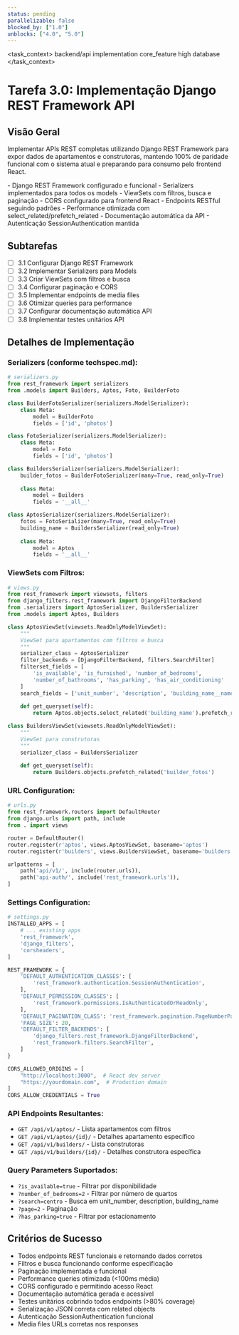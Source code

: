 ```yaml
---
status: pending
parallelizable: false
blocked_by: ["1.0"]
unblocks: ["4.0", "5.0"]
---
```


<task_context>
<domain>backend/api</domain>
<type>implementation</type>
<scope>core_feature</scope>
<complexity>high</complexity>
<dependencies>database</dependencies>
</task_context>

# Tarefa 3.0: Implementação Django REST Framework API

## Visão Geral

Implementar APIs REST completas utilizando Django REST Framework para expor dados de apartamentos e construtoras, mantendo 100% de paridade funcional com o sistema atual e preparando para consumo pelo frontend React.

<requirements>
- Django REST Framework configurado e funcional
- Serializers implementados para todos os models
- ViewSets com filtros, busca e paginação
- CORS configurado para frontend React
- Endpoints RESTful seguindo padrões
- Performance otimizada com select_related/prefetch_related
- Documentação automática da API
- Autenticação SessionAuthentication mantida
</requirements>

## Subtarefas

- [ ] 3.1 Configurar Django REST Framework
- [ ] 3.2 Implementar Serializers para Models
- [ ] 3.3 Criar ViewSets com filtros e busca
- [ ] 3.4 Configurar paginação e CORS
- [ ] 3.5 Implementar endpoints de media files
- [ ] 3.6 Otimizar queries para performance
- [ ] 3.7 Configurar documentação automática API
- [ ] 3.8 Implementar testes unitários API

## Detalhes de Implementação

### Serializers (conforme techspec.md):

```python
# serializers.py
from rest_framework import serializers
from .models import Builders, Aptos, Foto, BuilderFoto

class BuilderFotoSerializer(serializers.ModelSerializer):
    class Meta:
        model = BuilderFoto
        fields = ['id', 'photos']

class FotoSerializer(serializers.ModelSerializer):
    class Meta:
        model = Foto
        fields = ['id', 'photos']

class BuildersSerializer(serializers.ModelSerializer):
    builder_fotos = BuilderFotoSerializer(many=True, read_only=True)
    
    class Meta:
        model = Builders
        fields = '__all__'

class AptosSerializer(serializers.ModelSerializer):
    fotos = FotoSerializer(many=True, read_only=True)
    building_name = BuildersSerializer(read_only=True)
    
    class Meta:
        model = Aptos
        fields = '__all__'
```

### ViewSets com Filtros:

```python
# views.py
from rest_framework import viewsets, filters
from django_filters.rest_framework import DjangoFilterBackend
from .serializers import AptosSerializer, BuildersSerializer
from .models import Aptos, Builders

class AptosViewSet(viewsets.ReadOnlyModelViewSet):
    """
    ViewSet para apartamentos com filtros e busca
    """
    serializer_class = AptosSerializer
    filter_backends = [DjangoFilterBackend, filters.SearchFilter]
    filterset_fields = [
        'is_available', 'is_furnished', 'number_of_bedrooms', 
        'number_of_bathrooms', 'has_parking', 'has_air_conditioning'
    ]
    search_fields = ['unit_number', 'description', 'building_name__name']
    
    def get_queryset(self):
        return Aptos.objects.select_related('building_name').prefetch_related('fotos')

class BuildersViewSet(viewsets.ReadOnlyModelViewSet):
    """
    ViewSet para construtoras
    """
    serializer_class = BuildersSerializer
    
    def get_queryset(self):
        return Builders.objects.prefetch_related('builder_fotos')
```

### URL Configuration:

```python
# urls.py
from rest_framework.routers import DefaultRouter
from django.urls import path, include
from . import views

router = DefaultRouter()
router.register(r'aptos', views.AptosViewSet, basename='aptos')
router.register(r'builders', views.BuildersViewSet, basename='builders')

urlpatterns = [
    path('api/v1/', include(router.urls)),
    path('api-auth/', include('rest_framework.urls')),
]
```

### Settings Configuration:

```python
# settings.py
INSTALLED_APPS = [
    # ... existing apps
    'rest_framework',
    'django_filters',
    'corsheaders',
]

REST_FRAMEWORK = {
    'DEFAULT_AUTHENTICATION_CLASSES': [
        'rest_framework.authentication.SessionAuthentication',
    ],
    'DEFAULT_PERMISSION_CLASSES': [
        'rest_framework.permissions.IsAuthenticatedOrReadOnly',
    ],
    'DEFAULT_PAGINATION_CLASS': 'rest_framework.pagination.PageNumberPagination',
    'PAGE_SIZE': 20,
    'DEFAULT_FILTER_BACKENDS': [
        'django_filters.rest_framework.DjangoFilterBackend',
        'rest_framework.filters.SearchFilter',
    ]
}

CORS_ALLOWED_ORIGINS = [
    "http://localhost:3000",  # React dev server
    "https://yourdomain.com",  # Production domain
]
CORS_ALLOW_CREDENTIALS = True
```

### API Endpoints Resultantes:

- `GET /api/v1/aptos/` - Lista apartamentos com filtros
- `GET /api/v1/aptos/{id}/` - Detalhes apartamento específico
- `GET /api/v1/builders/` - Lista construtoras
- `GET /api/v1/builders/{id}/` - Detalhes construtora específica

### Query Parameters Suportados:

- `?is_available=true` - Filtrar por disponibilidade
- `?number_of_bedrooms=2` - Filtrar por número de quartos
- `?search=centro` - Busca em unit_number, description, building_name
- `?page=2` - Paginação
- `?has_parking=true` - Filtrar por estacionamento

## Critérios de Sucesso

- Todos endpoints REST funcionais e retornando dados corretos
- Filtros e busca funcionando conforme especificação
- Paginação implementada e funcional
- Performance queries otimizada (<100ms média)
- CORS configurado e permitindo acesso React
- Documentação automática gerada e acessível
- Testes unitários cobrindo todos endpoints (>80% coverage)
- Serialização JSON correta com related objects
- Autenticação SessionAuthentication funcional
- Media files URLs corretas nos responses